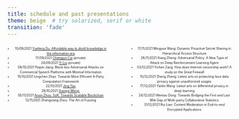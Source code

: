 ```yaml
---
title: schedule and past presentations
theme: beige  # try solarized, serif or white
transition: 'fade'
---
```


<div class="left">

- 10/09/2021 [Yuefeng Du: Affordable way to distill knowledge in the information era](https://conggroup.github.io/journalclub_slides/2021-09-10_keynote_Yuefeng.html#/)
- 17/09/2021 [Chengjun Cai](https://github.com/CongGroup/journalclub_slides/tree/master/content/2021-09-17_chengjun.pptx) (private)
- 24/09/2021 [Yi Liu](https://github.com/CongGroup/journalclub_slides/tree/master/content/2021-09-24_yiliu.pptx) (private)
- 08/10/2021 Peipei Jiang: Black-box Adversarial Attacks on Commercial Speech Platforms with Minimal Information
- 15/10/2021 Lingchen Zhao: Towards More Efficient 4-Party Computation Framework
- 22/10/2021 [Jing Yao](2021-10-22_jing.pptx)
- 29/10/2021 [Xiangyi Meng: ](2021-10-29_xiangyi.pdf)
- 05/11/2021 [Anxin Zhou: SoK: Towards Scalable Blockchain](https://github.com/CongGroup/journalclub_slides/blob/master/content/2021-11-05_anxin.pptx)
- 12/11/2021 Zhengxiang Zhou: The Art of Fuzzing
</div>

<div class="right">

- 17/11/2021 Mingyue Wang: Dynamic Proactive Secret Sharing in Hierarchical Access Structure
- 26/11/2021 Xiang Zheng: Adversarial Policy: A New Type of Attack on Deep Reinforcement Learning Agent
- 03/12/2021 Yichen Zang: How does Internet censorship work? A study on the Great Firewall
- 10/12/2021 Zheng Zheng: Latest arts on protecting face data privacy against unauthorized usages 
- 17/12/2021 Yanlin Wang: Latest arts on differential privacy in deep learning
- 24/12/2021 Wentao Dong: Towards Bridging the First and Last Mile Gap of Multi-party Collaborative Statistics
- 31/12/2021 Rui Lian: Content Moderation in End-to-end Encrypted Applications


</div>

<style>
.left {
    margin: 0 0 0 0;
    text-align: center;
    float: left;
    z-index:-10;
    width:45%;
    font-size: 0.5em;
    line-height: 1.5;
}
.right {
    margin: 0 0 0 0;
    float: right;
    text-align: center;
    z-index:-10;
    width:45%;
    font-size: 0.5em;
    line-height: 1.5;
}
</style>
